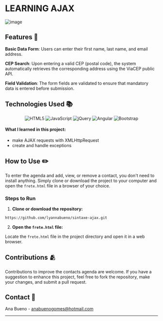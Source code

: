# LEARNING AJAX 

![image](https://github.com/lyannabueno/sintaxe-ajax/assets/130186281/cb41162a-4f10-41ee-a7a7-5a2d7bddf898)

## Features 🌟

**Basic Data Form**: Users can enter their first name, last name, and email address.

**CEP Search**: Upon entering a valid CEP (postal code), the system automatically retrieves the corresponding address using the ViaCEP public API.

**Field Validation**: The form fields are validated to ensure that mandatory data is entered before submission.

## Technologies Used 📚

<p align="center">
  <img src="https://img.shields.io/badge/html5-%23E34F26.svg?style=for-the-badge&logo=html5&logoColor=white" alt="HTML5">
  <img src="https://img.shields.io/badge/javascript-%23323330.svg?style=for-the-badge&logo=javascript&logoColor=%23F7DF1E" alt="JavaScript">
  <img src="https://img.shields.io/badge/jquery-%230769AD.svg?style=for-the-badge&logo=jquery&logoColor=white" alt="jQuery">
  <img src="https://img.shields.io/badge/angular-%23DD0031.svg?style=for-the-badge&logo=angular&logoColor=white" alt="Angular">
  <img src="https://img.shields.io/badge/bootstrap-%238511FA.svg?style=for-the-badge&logo=bootstrap&logoColor=white" alt="Bootstrap">
</p>

#### What I learned in this project:
- make AJAX requests with XMLHttpRequest
- create and handle exceptions

## How to Use  ✏️

To enter the agenda and add, view, or remove a contact, you don't need to install anything. Simply clone or download the project to your computer and open the `frete.html` file in a browser of your choice.

### Steps to Run

1. **Clone or download the repository:**

```bash
https://github.com/lyannabueno/sintaxe-ajax.git
```

2. **Open the `frete.html` file:**

Locate the `frete.html` file in the project directory and open it in a web browser.

## Contributions 🫂

Contributions to improve the contacts agenda are welcome. If you have a suggestion to enhance this project, feel free to fork the repository, make your changes, and submit a pull request.

## Contact 📩

Ana Bueno - anabuenogomes@hotmail.com

---
